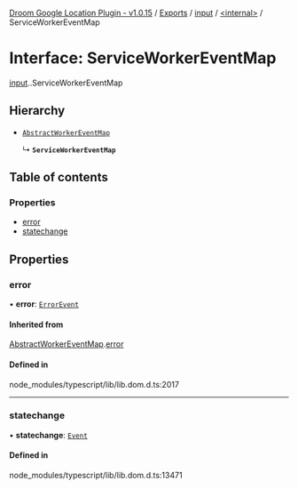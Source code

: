 [Droom Google Location Plugin - v1.0.15](../README.md) / [Exports](../modules.md) / [input](../modules/input.md) / [<internal\>](../modules/input._internal_.md) / ServiceWorkerEventMap

# Interface: ServiceWorkerEventMap

[input](../modules/input.md).[<internal>](../modules/input._internal_.md).ServiceWorkerEventMap

## Hierarchy

- [`AbstractWorkerEventMap`](input._internal_.AbstractWorkerEventMap.md)

  ↳ **`ServiceWorkerEventMap`**

## Table of contents

### Properties

- [error](input._internal_.ServiceWorkerEventMap.md#error)
- [statechange](input._internal_.ServiceWorkerEventMap.md#statechange)

## Properties

### error

• **error**: [`ErrorEvent`](../modules/input._internal_.md#errorevent)

#### Inherited from

[AbstractWorkerEventMap](input._internal_.AbstractWorkerEventMap.md).[error](input._internal_.AbstractWorkerEventMap.md#error)

#### Defined in

node_modules/typescript/lib/lib.dom.d.ts:2017

___

### statechange

• **statechange**: [`Event`](../modules/input._internal_.md#event)

#### Defined in

node_modules/typescript/lib/lib.dom.d.ts:13471
